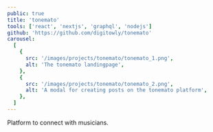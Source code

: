 ```yaml
---
public: true
title: 'tonemato'
tools: ['react', 'nextjs', 'graphql', 'nodejs']
github: 'https://github.com/digitowly/tonemato'
carousel:
  [
    {
      src: '/images/projects/tonemato/tonemato_1.png',
      alt: 'The tonemato landingpage',
    },
    {
      src: '/images/projects/tonemato/tonemato_2.png',
      alt: 'A modal for creating posts on the tonemato platform',
    },
  ]
---
```


Platform to connect with musicians.
